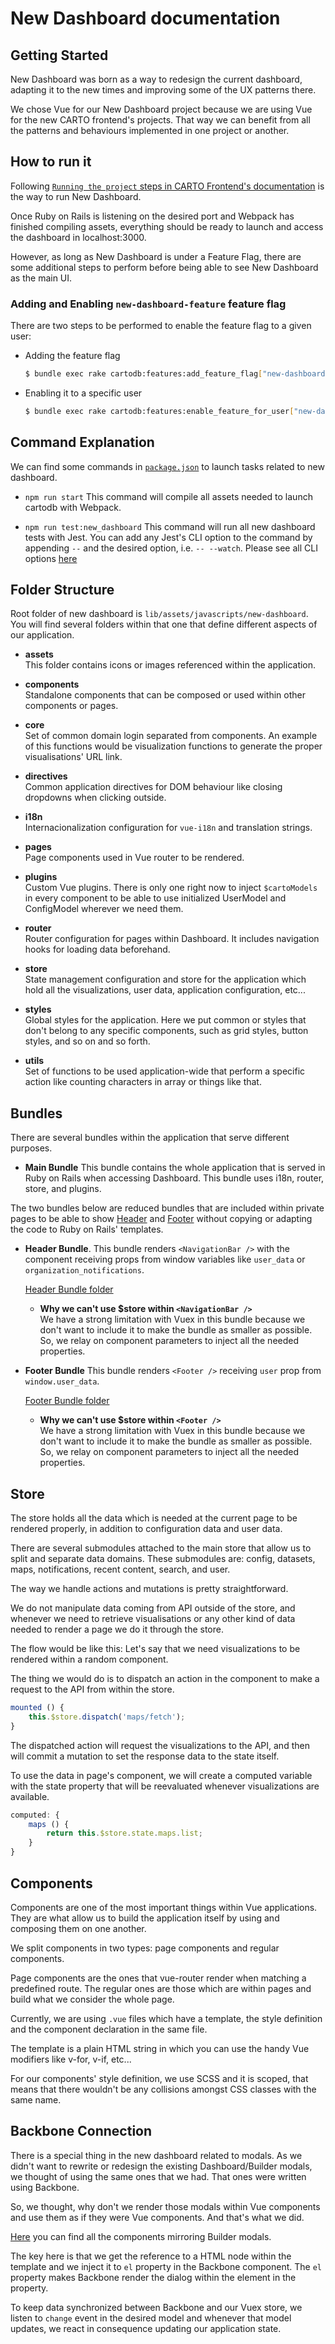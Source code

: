 # New Dashboard documentation

## Getting Started
New Dashboard was born as a way to redesign the current dashboard, adapting it to the new times and improving some of the UX patterns there.

We chose Vue for our New Dashboard project because we are using Vue for the new CARTO frontend's projects. That way we can benefit from all the patterns and behaviours implemented in one project or another.

## How to run it
Following [`Running the project` steps in CARTO Frontend's documentation](https://github.com/CartoDB/cartodb/tree/master/doc/frontend#running-the-project) is the way to run New Dashboard.

Once Ruby on Rails is listening on the desired port and Webpack has finished compiling assets, everything should be ready to launch and access the dashboard in localhost:3000.

However, as long as New Dashboard is under a Feature Flag, there are some additional steps to perform before being able to see New Dashboard as the main UI.

### Adding and Enabling `new-dashboard-feature` feature flag
There are two steps to be performed to enable the feature flag to a given user:

- Adding the feature flag
	```bash
	$ bundle exec rake cartodb:features:add_feature_flag["new-dashboard-feature"]
	```

- Enabling it to a specific user
	```bash
	$ bundle exec rake cartodb:features:enable_feature_for_user["new-dashboard-feature","your_username"]
	```


## Command Explanation
We can find some commands in [`package.json`](https://github.com/CartoDB/cartodb/blob/master/package.json) to launch tasks related to new dashboard.

- `npm run start`
	This command will compile all assets needed to launch cartodb with Webpack.

- `npm run test:new_dashboard`
	This command will run all new dashboard tests with Jest. You can add any Jest's CLI option to the command by appending `--` and the desired option, i.e. `-- --watch`. Please see all CLI options [here](https://jestjs.io/docs/en/cli#options)


## Folder Structure
Root folder of new dashboard is `lib/assets/javascripts/new-dashboard`. You will find several folders within that one that define different aspects of our application.

- **assets**\
	This folder contains icons or images referenced within the application.

- **components**\
	Standalone components that can be composed or used within other components or pages.

- **core**\
	Set of common domain login separated from components. An example of this functions would be visualization functions to generate the proper visualisations' URL link.

- **directives**\
	Common application directives for DOM behaviour like closing dropdowns when clicking outside.

- **i18n**\
	Internacionalization configuration for `vue-i18n` and translation strings.

- **pages**\
	Page components used in Vue router to be rendered.

- **plugins**\
	Custom Vue plugins. There is only one right now to inject `$cartoModels` in every component to be able to use initialized UserModel and ConfigModel wherever we need them.

- **router**\
	Router configuration for pages within Dashboard. It includes navigation hooks for loading data beforehand.

- **store**\
	State management configuration and store for the application which hold all the visualizations, user data, application configuration, etc...

- **styles**\
	Global styles for the application. Here we put common or styles that don't belong to any specific components, such as grid styles, button styles, and so on and so forth.

- **utils**\
	Set of functions to be used application-wide that perform a specific action like counting characters in array or things like that.

## Bundles
There are several bundles within the application that serve different purposes.

- **Main Bundle**
	This bundle contains the whole application that is served in Ruby on Rails when accessing Dashboard. This bundle uses i18n, router, store, and plugins.

The two bundles below are reduced bundles that are included within private pages to be able to show [Header](https://github.com/CartoDB/cartodb/issues/14312) and [Footer](https://github.com/CartoDB/cartodb/issues/14342) without copying or adapting the code to Ruby on Rails' templates.

- **Header Bundle**.
	This bundle renders `<NavigationBar />` with the component receiving props from window variables like `user_data` or `organization_notifications`.

	[Header Bundle folder](https://github.com/CartoDB/cartodb/tree/master/lib/assets/javascripts/new-dashboard/bundles/header)

	- **Why we can't use $store within `<NavigationBar />`**\
	We have a strong limitation with Vuex in this bundle because we don't want to include it to make the bundle as smaller as possible. So, we relay on component parameters to inject all the needed properties.

- **Footer Bundle**
	This bundle renders `<Footer />` receiving `user` prop from `window.user_data`.

	[Footer Bundle folder](https://github.com/CartoDB/cartodb/tree/master/lib/assets/javascripts/new-dashboard/bundles/footer)

	- **Why we can't use $store within `<Footer />`**\
	We have a strong limitation with Vuex in this bundle because we don't want to include it to make the bundle as smaller as possible. So, we relay on component parameters to inject all the needed properties.

## Store
The store holds all the data which is needed at the current page to be rendered properly, in addition to configuration data and user data.

There are several submodules attached to the main store that allow us to split and separate data domains. These submodules are: config, datasets, maps, notifications, recent content, search, and user.

The way we handle actions and mutations is pretty straightforward.

We do not manipulate data coming from API outside of the store, and whenever we need to retrieve visualisations or any other kind of data needed to render a page we do it through the store.

The flow would be like this:
Let's say that we need visualizations to be rendered within a random component.

The thing we would do is to dispatch an action in the component to make a request to the API from within the store.
```js
mounted () {
	this.$store.dispatch('maps/fetch');
}
```

The dispatched action will request the visualizations to the API, and then will commit a mutation to set the response data to the state itself.

To use the data in page's component, we will create a computed variable with the state property that will be reevaluated whenever visualizations are available.

```js
computed: {
	maps () {
		return this.$store.state.maps.list;
	}
}
```

## Components
Components are one of the most important things within Vue applications. They are what allow us to build the application itself by using and composing them on one another.

We split components in two types: page components and regular components.

Page components are the ones that vue-router render when matching a predefined route. The regular ones are those which are within pages and build what we consider the whole page.

Currently, we are using `.vue` files which have a template, the style definition and the component declaration in the same file.

The template is a plain HTML string in which you can use the handy Vue modifiers like v-for, v-if, etc...

For our components' style definition, we use SCSS and it is scoped, that means that there wouldn't be any collisions amongst CSS classes with the same name.

## Backbone Connection
There is a special thing in the new dashboard related to modals. As we didn't want to rewrite or redesign the existing Dashboard/Builder modals, we thought of using the same ones that we had. That ones were written using Backbone.

So, we thought, why don't we render those modals within Vue components and use them as if they were Vue components. And that's what we did.

[Here](https://github.com/CartoDB/cartodb/tree/master/lib/assets/javascripts/new-dashboard/components/Backbone/Dialogs) you can find all the components mirroring Builder modals.

The key here is that we get the reference to a HTML node within the template and we inject it to `el` property in the Backbone component. The `el` property makes Backbone render the dialog within the element in the property.

To keep data synchronized between Backbone and our Vuex store, we listen to `change` event in the desired model and whenever that model updates, we react in consequence updating our application state.
